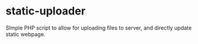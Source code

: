 # static-uploader
SImple PHP script to allow for uploading files to server, and directly update static webpage.
